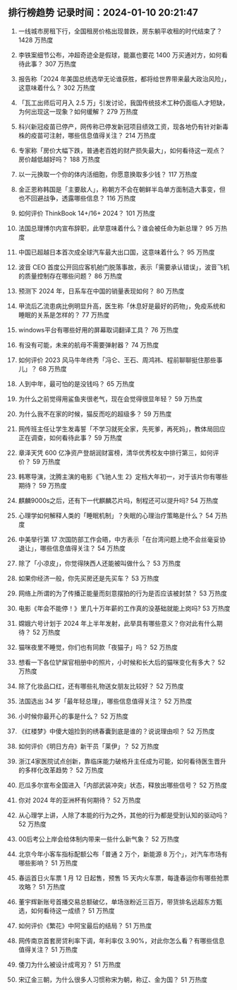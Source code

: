 
## 排行榜趋势 记录时间：2024-01-10 20:21:47
  
  1. 一线城市房租下行，全国租房价格出现普跌，房东躺平收租的时代结束了？ 1428 万热度
    
  2. 李铁案细节公布，冲超奇迹全是假球，能赢也要花 1400 万买通对方，如何看待此事？ 307 万热度
    
  3. 报告称「2024 年美国总统选举无论谁获胜，都将给世界带来最大政治风险」，这意味着什么？ 302 万热度
    
  4. 「瓦工出师后可月入 2.5 万」引发讨论，我国传统技术工种仍面临人才短缺，为何出现这一现象？如何缓解？ 279 万热度
    
  5. 科兴新冠疫苗已停产，网传称已停发新冠项目绩效工资，现各地仍有针对新毒株的疫苗可注射，哪些信息值得关注？ 214 万热度
    
  6. 专家称「房价大幅下跌，普通老百姓的财产损失最大」，如何看待这一观点？房价越低越好吗？ 188 万热度
    
  7. 以一元换取一个你的体内活细胞，你愿意换取多少钱？ 117 万热度
    
  8. 金正恩称韩国是「主要敌人」，称朝方不会在朝鲜半岛单方面制造大事变，但也不回避战争，透露哪些信息？ 116 万热度
    
  9. 如何评价 ThinkBook  14+/16+ 2024？ 101 万热度
    
  10. 法国总理博尔内宣布辞职，此举意味着什么？谁会被任命为新总理？ 95 万热度
    
  11. 中国已超越日本首次成全球汽车最大出口国，这意味着什么？ 95 万热度
    
  12. 波音 CEO 首度公开回应客机舱门脱落事故，表示「需要承认错误」，波音飞机的质量控制存在哪些问题？ 86 万热度
    
  13. 预测下 2024 年，日系车在中国的销量表现如何？ 80 万热度
    
  14. 甲流后乙流患病比例明显升高，医生称「休息好是最好的药物」，免疫系统和睡眠的关系是怎样的？ 77 万热度
    
  15. windows平台有哪些好用的屏幕取词翻译工具？ 76 万热度
    
  16. 有没有可能，未来的航母不需要弹射器？ 74 万热度
    
  17. 如何评价 2023 风马牛年终秀「冯仑、王石、周鸿祎、程前聊聊挺住那些事儿」？ 68 万热度
    
  18. 人到中年，最可怕的是没钱吗？ 65 万热度
    
  19. 为什么之前觉得用鲨鱼夹很老气，现在会觉得很显年轻？ 59 万热度
    
  20. 为什么我不在家的时候，猫反而吃的超级多？ 59 万热度
    
  21. 网传班主任让学生发毒誓「不学习就死全家，先死爹，再死妈」，教体局回应正在调查，如何看待此事？ 59 万热度
    
  22. 章泽天凭 600 亿净资产登胡润财富榜，清华优秀校友中排行第三，如何评价？ 59 万热度
    
  23. 韩寒导演，沈腾主演的电影《飞驰人生 2》定档大年初一，对于该片你有哪些期待？ 59 万热度
    
  24. 麒麟9000s之后，还有下一代麒麟芯片吗，制程还可以提升吗? 54 万热度
    
  25. 心理学如何解释人类的「睡眠机制」？失眠的心理治疗策略是什么？ 54 万热度
    
  26. 中美举行第 17 次国防部工作会晤，中方表示「在台湾问题上绝不会丝毫妥协退让」，哪些信息值得关注？ 54 万热度
    
  27. 除了「小凉皮」，你觉得陕西人还能被叫做什么？ 53 万热度
    
  28. 如果你经济一般，你先买房还是先买车？ 53 万热度
    
  29. 网络上所谓的为了传播正能量而刻意摆拍的行为是否应该被封禁？ 53 万热度
    
  30. 电影《年会不能停！》里几十万年薪的工作真的没基础就能上岗吗? 53 万热度
    
  31. 嫦娥六号计划于 2024 年上半年发射，此举具有哪些意义？你对此有什么期待？ 52 万热度
    
  32. 猫咪夜里不睡觉，你们也有同款「夜猫子」吗？ 52 万热度
    
  33. 想看一下各位铲屎官相册中的照片，小时候和长大后的猫咪变化有多大？ 52 万热度
    
  34. 除了化妆品口红，还有哪些礼物送女朋友比较好？ 52 万热度
    
  35. 法国选出 34 岁「最年轻总理」，哪些信息值得关注？ 52 万热度
    
  36. 小时候你最开心的事是什么？ 52 万热度
    
  37. 《红楼梦》中傻大姐捡到的绣春囊到底是谁的？说说理由呗？ 52 万热度
    
  38. 如何评价《明日方舟》新干员「莱伊」？ 52 万热度
    
  39. 浙江4家医院试点创新，靠临床能力破格升主任成为可能，如何看待医生晋升的多样化改革趋势？ 52 万热度
    
  40. 厄瓜多尔宣布全国进入「内部武装冲突」状态，释放出哪些信号？ 52 万热度
    
  41. 你对 2024 年的亚洲杯有何期待？ 52 万热度
    
  42. 从心理学上讲，人除了本能的行为之外，其他的行为都是受到认知的驱动吗？ 52 万热度
    
  43. 00后考公上岸会给体制内带来一些什么新气象？ 52 万热度
    
  44. 北京今年小客车指标配额公布「普通 2 万个，新能源 8 万个」，对汽车市场有哪些影响？ 51 万热度
    
  45. 春运首日火车票 1 月 12 日起售，预售 15 天内火车票，每逢春运你有哪些抢票攻略？ 51 万热度
    
  46. 董宇辉新账号首播交易总额破亿，单场涨粉近三百万，带货排名远超东方甄选，如何看待这一成绩？ 51 万热度
    
  47. 如何评价《繁花》中阿宝最后的结局？ 51 万热度
    
  48. 网传南京首套房贷利率下调，年利率仅 3.90%，对此你怎么看？有哪些信息值得关注？ 51 万热度
    
  49. 倭刀为什么被设计成弯刃？ 51 万热度
    
  50. 宋辽金三朝，为什么很多人习惯称宋为朝，称辽、金为国？ 51 万热度
    